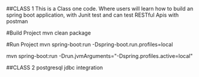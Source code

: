 ##CLASS 1
This is a Class one code. Where users will learn how to build an spring boot application, with Junit test and can test RESTful Apis with postman

#Build Project
mvn clean package

#Run Project
mvn spring-boot:run -Dspring-boot.run.profiles=local

mvn spring-boot:run -Drun.jvmArguments="-Dspring.profiles.active=local"


##CLASS 2
postgresql jdbc integration 
